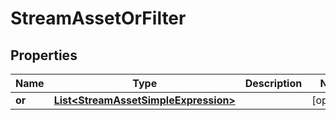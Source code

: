 

# StreamAssetOrFilter


## Properties

| Name | Type | Description | Notes |
|------------ | ------------- | ------------- | -------------|
|**or** | [**List&lt;StreamAssetSimpleExpression&gt;**](StreamAssetSimpleExpression.md) |  |  [optional] |



